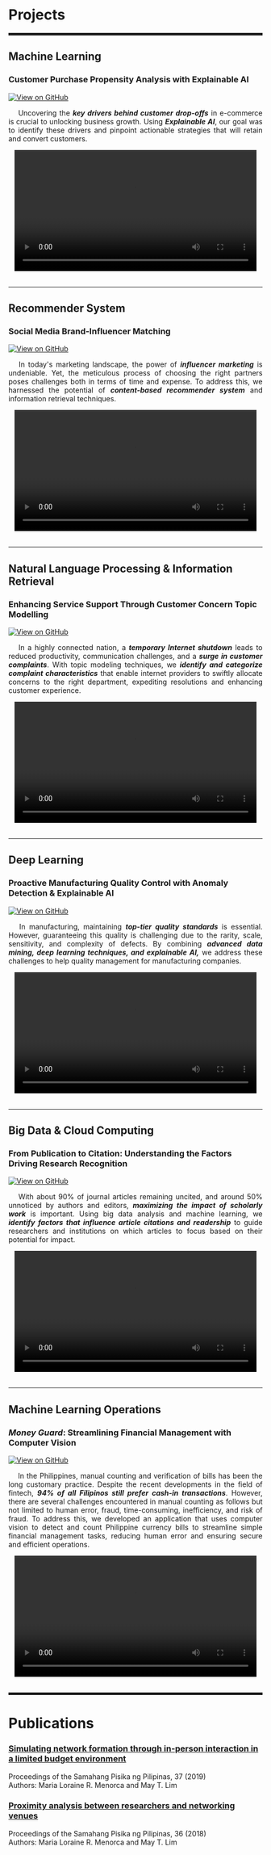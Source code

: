 # Projects

<hr style="border: 2px solid">

## Machine Learning 


### Customer Purchase Propensity Analysis with Explainable AI

[![View on GitHub](https://img.shields.io/badge/GitHub-View_on_GitHub-blue?logo=GitHub)](https://github.com/lorainemnrc/predict-purchase-propensity)

<p align="justify"> &emsp;
Uncovering the <strong><em>key drivers behind customer drop-offs</em></strong> in e-commerce is crucial to unlocking business growth. Using <strong><em>Explainable AI</em></strong>, our goal was to identify these drivers and pinpoint actionable strategies that will retain and convert customers.
</p>

<div style="text-align: center;">
  <video autoplay controls width="480">
    <source src="images/poster_purchase_propensity.mp4" type="video/mp4">
    Your browser does not support the video tag.
  </video>
</div>

<br>

***
## Recommender System


### Social Media Brand-Influencer Matching
[![View on GitHub](https://img.shields.io/badge/GitHub-View_on_GitHub-blue?logo=GitHub)](https://github.com/lorainemnrc/recsys-socmed-marketing)

<p align="justify"> &emsp;
  In today's marketing landscape, the power of <strong><em>influencer marketing</em></strong> is undeniable. Yet, the meticulous process of choosing the right partners poses challenges both in terms of time and expense. To address this, we harnessed the potential of <strong><em>content-based recommender system</em></strong> and information retrieval techniques.
</p>

<div style="text-align: center;">
  <video autoplay controls width="480">
    <source src="images/poster_socmed_recsys.mp4" type="video/mp4">
    Your browser does not support the video tag.
  </video>
</div>

<br>

***
## Natural Language Processing & Information Retrieval


### Enhancing Service Support Through Customer Concern Topic Modelling

[![View on GitHub](https://img.shields.io/badge/GitHub-View_on_GitHub-blue?logo=GitHub)](https://github.com/lorainemnrc/nlp-topic-modeling-pldt)

<p align="justify"> &emsp;
  In a highly connected nation, a <strong><em>temporary Internet shutdown</em></strong> leads to reduced productivity, communication challenges, and a <strong><em>surge in customer complaints</em></strong>. With topic modeling techniques, we <strong><em>identify and categorize complaint characteristics</em></strong> that enable internet providers to swiftly allocate concerns to the right department, expediting resolutions and enhancing customer experience.
</p>

<div style="text-align: center;">
  <video autoplay controls width="480">
    <source src="images/poster_pldt_topicmodeling.mp4" type="video/mp4">
    Your browser does not support the video tag.
  </video>
</div>

<br>

***
## Deep Learning


### Proactive Manufacturing Quality Control with Anomaly Detection & Explainable AI
[![View on GitHub](https://img.shields.io/badge/GitHub-View_on_GitHub-blue?logo=GitHub)](https://github.com/lorainemnrc/deep-learning-cv-anomaly-detection)

<p align="justify"> &emsp;
  In manufacturing, maintaining <strong><em>top-tier quality standards</em></strong> is essential. However, guaranteeing this quality is challenging due to the rarity, scale, sensitivity, and complexity of defects. By combining <strong><em>advanced data mining, deep learning techniques, and explainable AI,</em></strong> we address these challenges to help quality management for manufacturing companies. 
</p> 

<div style="text-align: center;">
  <video autoplay controls width="480">
    <source src="images/poster_cv_anomaly_detection.mp4" type="video/mp4">
    Your browser does not support the video tag.
  </video>
</div>

<br>

***
## Big Data & Cloud Computing


### From Publication to Citation: Understanding the Factors Driving Research Recognition

[![View on GitHub](https://img.shields.io/badge/GitHub-View_on_GitHub-blue?logo=GitHub)](https://github.com/lorainemnrc/big-data-researcher-opportunity)

<p align="justify"> &emsp;
  With about 90% of journal articles remaining uncited, and around 50% unnoticed by authors and editors, <strong><em>maximizing the impact of scholarly work</em></strong> is important. Using big data analysis and machine learning, we <strong><em>identify factors that influence article citations and readership</em></strong> to guide researchers and institutions on which articles to focus based on their potential for impact.
</p>

<div style="text-align: center;">
  <video autoplay controls width="480">
    <source src="images/poster_researcher_opportunity.mp4" type="video/mp4">
    Your browser does not support the video tag.
  </video>
</div>

<br>

***
## Machine Learning Operations

### ***Money Guard***: Streamlining Financial Management with Computer Vision

[![View on GitHub](https://img.shields.io/badge/GitHub-View_on_GitHub-blue?logo=GitHub)](https://github.com/lorainemnrc/mlops-ph-bills-detector)

<p align="justify"> &emsp;
  In the Philippines, manual counting and verification of bills has been the long customary practice. Despite the recent developments in the field of fintech, <strong><em>94% of all Filipinos still prefer cash-in transactions</em></strong>. However, there are several challenges encountered in manual counting as follows but not limited to human error, fraud, time-consuming, inefficiency, and risk of fraud. To address this, we developed an application that uses computer vision to detect and count Philippine currency bills to streamline simple financial management tasks, reducing human error and ensuring secure and efficient operations.
</p>

<div style="text-align: center;">
  <video autoplay controls width="480">
    <source src="images/prototype_moneyguard.mp4" type="video/mp4">
    Your browser does not support the video tag.
  </video>
</div>

<br>
<hr style="border: 2px solid">

# Publications

### [Simulating network formation through in-person interaction in a limited budget environment](https://proceedings.spp-online.org/article/view/SPP-2019-1F-04)

Proceedings of the Samahang Pisika ng Pilipinas, 37 (2019)<br>
Authors: Maria Loraine R. Menorca and May T. Lim
<br>
### [Proximity analysis between researchers and networking venues](https://proceedings.spp-online.org/article/view/SPP-2018-PC-31)

Proceedings of the Samahang Pisika ng Pilipinas, 36 (2018)<br>
Authors: Maria Loraine R. Menorca and May T. Lim
